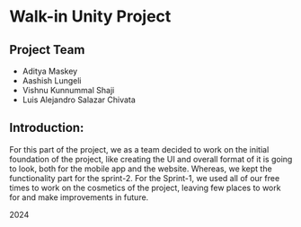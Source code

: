 # Walk-in Unity Project

## Project Team

- Aditya Maskey
- Aashish Lungeli
- Vishnu Kunnummal Shaji
- Luis Alejandro Salazar Chivata

## Introduction:

For this part of the project, we as a team decided to work on the initial foundation of the project, like creating the UI and overall format of it is going to look, both for the mobile app and the website. Whereas, we kept the functionality part for the sprint-2. For the Sprint-1, we used all of our free times to work on the cosmetics of the project, leaving few places to work for and make improvements in future.

2024
